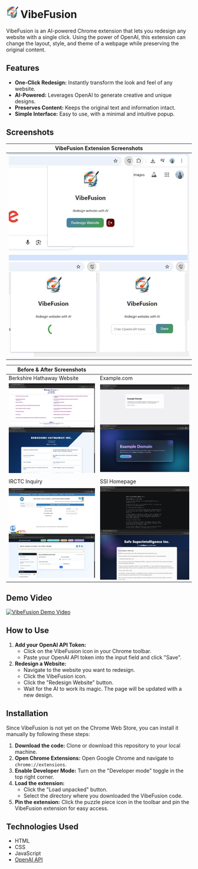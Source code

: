 # <img src="images/vibeIcon2.png" alt="VibeFusion Logo" width="32" height="32"> VibeFusion

VibeFusion is an AI-powered Chrome extension that lets you redesign any website with a single click. Using the power of OpenAI, this extension can change the layout, style, and theme of a webpage while preserving the original content.

## Features

- **One-Click Redesign:** Instantly transform the look and feel of any website.
- **AI-Powered:** Leverages OpenAI to generate creative and unique designs.
- **Preserves Content:** Keeps the original text and information intact.
- **Simple Interface:** Easy to use, with a minimal and intuitive popup.

## Screenshots

| VibeFusion Extension Screenshots |
| --- |
| <img src="screenshots/VibeFusion-Main-Screenshot-min.jpg" alt="VibeFusion Main Screenshot" width="500px"> |


| Before & After Screenshots | |
| --- | --- |
| Berkshire Hathaway Website | Example.com |
| <img src="screenshots/BerkshireEdited-min.jpg" alt="Berkshire Hathaway Before"> | <img src="screenshots/ExampleEdited-min.jpg" alt="Berkshire Hathaway After"> |
|  |  |
| IRCTC Inquiry | SSI Homepage |
| <img src="screenshots/IRCTCEdited-min.jpg" alt="IRCTC Before"> | <img src="screenshots/SSIEdited-min.jpg" alt="SSI After"> |

## Demo Video

[![VibeFusion Demo Video](https://img.youtube.com/vi/ZZk6e4nsx4o/0.jpg)](https://youtu.be/ZZk6e4nsx4o?si=P6XhwKTziAtNKoXW)

## How to Use

1.  **Add your OpenAI API Token:**
    *   Click on the VibeFusion icon in your Chrome toolbar.
    *   Paste your OpenAI API token into the input field and click "Save".
2.  **Redesign a Website:**
    *   Navigate to the website you want to redesign.
    *   Click the VibeFusion icon.
    *   Click the "Redesign Website" button.
    *   Wait for the AI to work its magic. The page will be updated with a new design.

## Installation

Since VibeFusion is not yet on the Chrome Web Store, you can install it manually by following these steps:

1.  **Download the code:** Clone or download this repository to your local machine.
2.  **Open Chrome Extensions:** Open Google Chrome and navigate to `chrome://extensions`.
3.  **Enable Developer Mode:** Turn on the "Developer mode" toggle in the top right corner.
4.  **Load the extension:**
    *   Click the "Load unpacked" button.
    *   Select the directory where you downloaded the VibeFusion code.
5.  **Pin the extension:** Click the puzzle piece icon in the toolbar and pin the VibeFusion extension for easy access.

## Technologies Used

-   HTML
-   CSS
-   JavaScript
-   [OpenAI API](https://beta.openai.com/docs/)